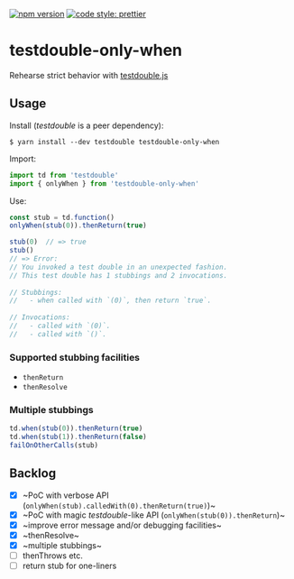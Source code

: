 [![npm version](https://img.shields.io/npm/v/testdouble-only-when.svg)](https://www.npmjs.com/package/testdouble-only-when)
[![code style: prettier](https://img.shields.io/badge/code_style-prettier-ff69b4.svg)](https://github.com/prettier/prettier)

# testdouble-only-when
Rehearse strict behavior with [testdouble.js](https://github.com/testdouble/testdouble.js)


## Usage

Install (_testdouble_ is a peer dependency):

```
$ yarn install --dev testdouble testdouble-only-when
```

Import:

```javascript
import td from 'testdouble'
import { onlyWhen } from 'testdouble-only-when'
```

Use:

```javascript
const stub = td.function()
onlyWhen(stub(0)).thenReturn(true)

stub(0)  // => true
stub()   
// => Error:
// ​​You invoked a test double in an unexpected fashion.​​
// ​​​​This test double has 1 stubbings and 2 invocations.​​
​​​​
// ​​​​Stubbings:​​
// ​​​​  - when called with `(0)`, then return `true`.​​
​​​​
// ​​​​Invocations:​​
// ​​​​  - called with `(0)`.​​
// ​​​​  - called with `()`.​​
```

### Supported stubbing facilities

* `thenReturn`
* `thenResolve`


### Multiple stubbings

```javascript
td.when(stub(0)).thenReturn(true)
td.when(stub(1)).thenReturn(false)
failOnOtherCalls(stub)
```


## Backlog

- [x] ~PoC with verbose API (`onlyWhen(stub).calledWith(0).thenReturn(true)`)~
- [x] ~PoC with magic _testdouble_-like API (`onlyWhen(stub(0)).thenReturn`)~
- [x] ~improve error message and/or debugging facilities~
- [x] ~thenResolve~
- [x] ~multiple stubbings~
- [ ] thenThrows etc.
- [ ] return stub for one-liners
